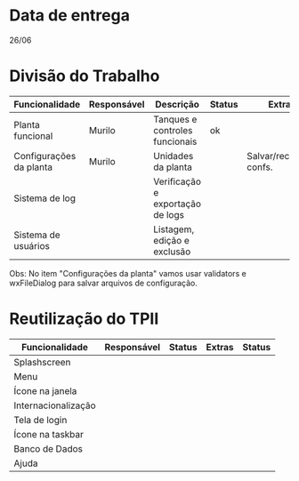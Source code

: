 Data de entrega
===============
26/06

Divisão do Trabalho
===================

| Funcionalidade          | Responsável | Descrição                        | Status | Extras                  | Status |
|-------------------------|-------------|----------------------------------|--------|-------------------------|--------|
| Planta funcional        | Murilo      | Tanques e controles funcionais   | ok     |                         |        |
| Configurações da planta | Murilo      | Unidades da planta               |        | Salvar/recuperar confs. |        |
| Sistema de log          |             | Verificação e exportação de logs |        |                         |        |
| Sistema de usuários     |             | Listagem, edição e exclusão      |        |                         |        |

Obs: No item "Configurações da planta" vamos usar validators e wxFileDialog para salvar arquivos de configuração.

Reutilização do TPII
====================

| Funcionalidade      | Responsável | Status | Extras | Status |
|---------------------|-------------|--------|--------|--------|
| Splashscreen        |             |        |        |        |
| Menu                |             |        |        |        |
| Ícone na janela     |             |        |        |        |
| Internacionalização |             |        |        |        |
| Tela de login       |             |        |        |        |
| Ícone na taskbar    |             |        |        |        |
| Banco de Dados      |             |        |        |        |
| Ajuda               |             |        |        |        |